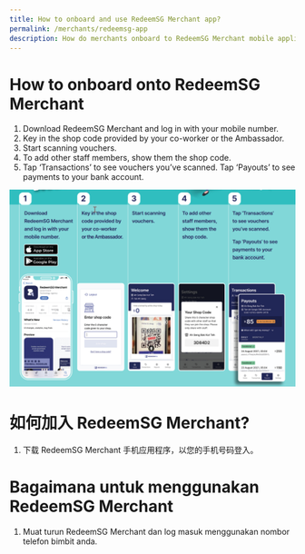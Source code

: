 ```yaml
---
title: How to onboard and use RedeemSG Merchant app?
permalink: /merchants/redeemsg-app
description: How do merchants onboard to RedeemSG Merchant mobile application?
---
```

# How to onboard onto RedeemSG Merchant
1. Download RedeemSG Merchant and log in with your mobile number.
2. Key in the shop code provided by your co-worker or the Ambassador.
3. Start scanning vouchers.
4. To add other staff members, show them the shop code.
5. Tap ‘Transactions’ to see vouchers you’ve scanned. Tap ‘Payouts’ to see payments to your bank account.

![Alt text for image on Isomer site](/images/steps-onboard-redeemsg-merchant-app.jpg)

# 如何加入 RedeemSG Merchant?
1. 下载 RedeemSG Merchant 手机应用程序，以您的手机号码登入。
# Bagaimana untuk menggunakan RedeemSG Merchant
1. Muat turun RedeemSG Merchant dan log masuk menggunakan nombor telefon bimbit anda.